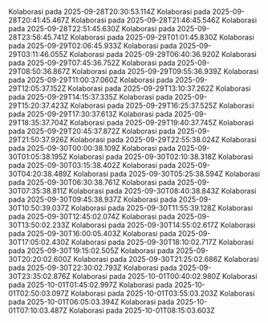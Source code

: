 
Kolaborasi pada 2025-09-28T20:30:53.114Z
Kolaborasi pada 2025-09-28T20:41:45.467Z
Kolaborasi pada 2025-09-28T21:46:45.546Z
Kolaborasi pada 2025-09-28T22:51:45.630Z
Kolaborasi pada 2025-09-28T23:56:45.741Z
Kolaborasi pada 2025-09-29T01:01:45.830Z
Kolaborasi pada 2025-09-29T02:06:45.933Z
Kolaborasi pada 2025-09-29T03:11:46.055Z
Kolaborasi pada 2025-09-29T06:40:36.920Z
Kolaborasi pada 2025-09-29T07:45:36.752Z
Kolaborasi pada 2025-09-29T08:50:36.867Z
Kolaborasi pada 2025-09-29T09:55:36.939Z
Kolaborasi pada 2025-09-29T11:00:37.060Z
Kolaborasi pada 2025-09-29T12:05:37.152Z
Kolaborasi pada 2025-09-29T13:10:37.262Z
Kolaborasi pada 2025-09-29T14:15:37.335Z
Kolaborasi pada 2025-09-29T15:20:37.423Z
Kolaborasi pada 2025-09-29T16:25:37.525Z
Kolaborasi pada 2025-09-29T17:30:37.613Z
Kolaborasi pada 2025-09-29T18:35:37.704Z
Kolaborasi pada 2025-09-29T19:40:37.745Z
Kolaborasi pada 2025-09-29T20:45:37.872Z
Kolaborasi pada 2025-09-29T21:50:37.926Z
Kolaborasi pada 2025-09-29T22:55:38.024Z
Kolaborasi pada 2025-09-30T00:00:38.109Z
Kolaborasi pada 2025-09-30T01:05:38.195Z
Kolaborasi pada 2025-09-30T02:10:38.318Z
Kolaborasi pada 2025-09-30T03:15:38.402Z
Kolaborasi pada 2025-09-30T04:20:38.489Z
Kolaborasi pada 2025-09-30T05:25:38.594Z
Kolaborasi pada 2025-09-30T06:30:38.761Z
Kolaborasi pada 2025-09-30T07:35:38.811Z
Kolaborasi pada 2025-09-30T08:40:38.843Z
Kolaborasi pada 2025-09-30T09:45:38.937Z
Kolaborasi pada 2025-09-30T10:50:39.037Z
Kolaborasi pada 2025-09-30T11:55:39.128Z
Kolaborasi pada 2025-09-30T12:45:02.074Z
Kolaborasi pada 2025-09-30T13:50:02.233Z
Kolaborasi pada 2025-09-30T14:55:02.617Z
Kolaborasi pada 2025-09-30T16:00:05.403Z
Kolaborasi pada 2025-09-30T17:05:02.430Z
Kolaborasi pada 2025-09-30T18:10:02.717Z
Kolaborasi pada 2025-09-30T19:15:02.505Z
Kolaborasi pada 2025-09-30T20:20:02.600Z
Kolaborasi pada 2025-09-30T21:25:02.686Z
Kolaborasi pada 2025-09-30T22:30:02.793Z
Kolaborasi pada 2025-09-30T23:35:02.876Z
Kolaborasi pada 2025-10-01T00:40:02.980Z
Kolaborasi pada 2025-10-01T01:45:02.997Z
Kolaborasi pada 2025-10-01T02:50:03.097Z
Kolaborasi pada 2025-10-01T03:55:03.203Z
Kolaborasi pada 2025-10-01T06:05:03.394Z
Kolaborasi pada 2025-10-01T07:10:03.487Z
Kolaborasi pada 2025-10-01T08:15:03.603Z